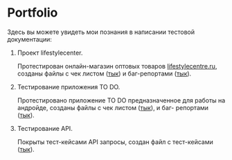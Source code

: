 # Portfolio
Здесь вы можете увидеть мои познания в написании тестовой документации:
1) Проект lifestylecenter.
  
   Протестирован онлайн-магазин оптовых товаров [lifestylecentre.ru](https://lifestylecentre.ru), созданы файлы c чек листом ([тык](https://docs.google.com/spreadsheets/d/1Qd47NPHtqcaADLlAuzdupbewHJJtStFMDuAUAugxCfU/edit?usp=sharing)) и баг-репортами ([тык](https://docs.google.com/document/d/1fzTqwXUh1fK6q_Y-pEqsR0hbyo7dVNfkZOZ3SWcQtC0/edit?usp=sharing)).
   
2) Тестирование приложения TO DO.

   Протестировано приложение TO DO предназначенное для работы на андройде, созданы файлы с чек листом ([тык](https://docs.google.com/spreadsheets/d/1CgvZZRO3t6yHCk1Un6NFUxjWvFzd9m3duTRYFdSrR7w/edit#gid=0)), и баг- репортами ([тык](https://docs.google.com/document/d/1o8fnQi4JTHhuAjHGfsJQvUU0Kww62b3bZyuNWhk_77o/edit?usp=sharing)).

3) Тестирование API.
   
   Покрыты тест-кейсами API запросы, создан файл с тест-кейсами ([тык](https://docs.google.com/spreadsheets/d/1GDsDCx2X0o44UPARcDHLQWgBqU5pwbjHcwb8XzM8j8Q/edit?usp=sharing)).

